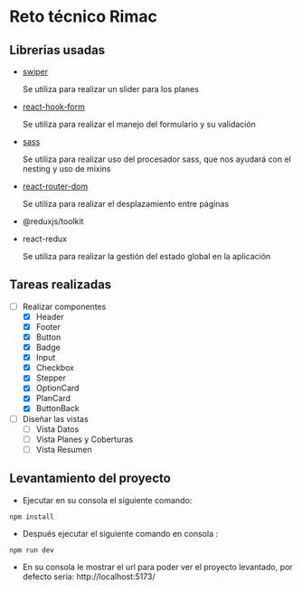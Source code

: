 # Reto técnico Rimac


## Librerias usadas
   - [swiper](https://www.npmjs.com/package/swiper)
      
      Se utiliza para realizar un slider para los planes
   - [react-hook-form](https://www.npmjs.com/package/react-hook-form)
      
      Se utiliza para realizar el manejo del formulario y su validación
   - [sass](https://www.npmjs.com/package/sass)

      Se utiliza para realizar uso del procesador sass, que nos ayudará con el nesting y uso de mixins

   - [react-router-dom](https://www.npmjs.com/package/react-router-dom)

      Se utiliza para realizar el desplazamiento entre páginas

   - @reduxjs/toolkit
   - react-redux

      Se utiliza para realizar la gestión del estado global en la aplicación

   
   

## Tareas realizadas
   - [ ] Realizar componentes
      - [X] Header
      - [X] Footer
      - [X] Button 
      - [X] Badge
      - [X] Input
      - [X] Checkbox
      - [X] Stepper
      - [X] OptionCard
      - [X] PlanCard
      - [X] ButtonBack
   - [ ] Diseñar las vistas
      - [ ] Vista Datos
      - [ ] Vista Planes y Coberturas
      - [ ] Vista Resumen

## Levantamiento del proyecto
   - Ejecutar en su consola el siguiente comando: 
   ```
   npm install
   ```
   - Después ejecutar el siguiente comando en consola : 
   ```
   npm run dev
   ```
   - En su consola le mostrar el url para poder ver el proyecto levantado, por defecto sería:
   http://localhost:5173/


